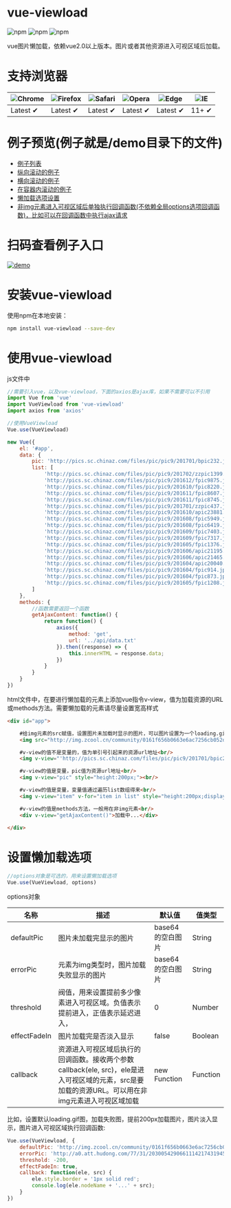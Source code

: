 # vue-viewload
![npm](https://img.shields.io/npm/dt/vue-viewload.svg) ![npm](https://img.shields.io/npm/v/vue-viewload.svg) ![npm](https://img.shields.io/npm/l/vue-viewload.svg)

vue图片懒加载，依赖vue2.0以上版本。图片或者其他资源进入可视区域后加载。

# 支持浏览器
![Chrome](https://raw.github.com/alrra/browser-logos/master/src/chrome/chrome_48x48.png) | ![Firefox](https://raw.github.com/alrra/browser-logos/master/src/firefox/firefox_48x48.png) | ![Safari](https://raw.github.com/alrra/browser-logos/master/src/safari/safari_48x48.png) | ![Opera](https://raw.github.com/alrra/browser-logos/master/src/opera/opera_48x48.png) | ![Edge](https://raw.github.com/alrra/browser-logos/master/src/edge/edge_48x48.png) | ![IE](https://raw.github.com/alrra/browser-logos/master/src/archive/internet-explorer_9-11/internet-explorer_9-11_48x48.png) |
--- | --- | --- | --- | --- | --- |
Latest ✔ | Latest ✔ | Latest ✔ | Latest ✔ | Latest ✔ | 11+ ✔ |

# 例子预览(例子就是/demo目录下的文件)
- [例子列表](https://shuizhubocai.github.io/vue-viewload/demo/index.html)
- [纵向滚动的例子](https://shuizhubocai.github.io/vue-viewload/demo/html/app1.html)
- [横向滚动的例子](https://shuizhubocai.github.io/vue-viewload/demo/html/app2.html)
- [在容器内滚动的例子](https://shuizhubocai.github.io/vue-viewload/demo/html/app3.html)
- [懒加载选项设置](https://shuizhubocai.github.io/vue-viewload/demo/html/app4.html)
- [非img元素进入可视区域后单独执行回调函数(不依赖全局options选项回调函数)，比如可以在回调函数中执行ajax请求](https://shuizhubocai.github.io/vue-viewload/demo/html/app5.html)

# 扫码查看例子入口
[![demo](https://shuizhubocai.github.io/vue-viewload/demo/img/qrcode.png)](https://shuizhubocai.github.io/vue-viewload/demo/index.html)

# 安装vue-viewload
使用npm在本地安装：
```bash
npm install vue-viewload --save-dev
```

# 使用vue-viewload
js文件中
```javascript
//需要引入vue，以及vue-viewload，下面的axios是ajax库，如果不需要可以不引用
import Vue from 'vue'
import VueViewload from 'vue-viewload'
import axios from 'axios'

//使用VueViewload
Vue.use(VueViewload)

new Vue({
    el: '#app',
    data: {
        pic: 'http://pics.sc.chinaz.com/files/pic/pic9/201701/bpic232.jpg',
        list: [
            'http://pics.sc.chinaz.com/files/pic/pic9/201702/zzpic1399.jpg',
            'http://pics.sc.chinaz.com/files/pic/pic9/201612/fpic9875.jpg',
            'http://pics.sc.chinaz.com/files/pic/pic9/201610/fpic8220.jpg',
            'http://pics.sc.chinaz.com/files/pic/pic9/201611/fpic8607.jpg',
            'http://pics.sc.chinaz.com/files/pic/pic9/201611/fpic8745.jpg',
            'http://pics.sc.chinaz.com/files/pic/pic9/201701/zzpic437.jpg',
            'http://pics.sc.chinaz.com/files/pic/pic9/201610/apic23881.jpg',
            'http://pics.sc.chinaz.com/files/pic/pic9/201608/fpic5949.jpg',
            'http://pics.sc.chinaz.com/files/pic/pic9/201608/fpic6419.jpg',
            'http://pics.sc.chinaz.com/files/pic/pic9/201609/fpic7403.jpg',
            'http://pics.sc.chinaz.com/files/pic/pic9/201609/fpic7317.jpg',
            'http://pics.sc.chinaz.com/files/pic/pic9/201605/fpic1376.jpg',
            'http://pics.sc.chinaz.com/files/pic/pic9/201606/apic21195.jpg',
            'http://pics.sc.chinaz.com/files/pic/pic9/201606/apic21465.jpg',
            'http://pics.sc.chinaz.com/files/pic/pic9/201604/apic20040.jpg',
            'http://pics.sc.chinaz.com/files/pic/pic9/201604/fpic914.jpg',
            'http://pics.sc.chinaz.com/files/pic/pic9/201604/fpic873.jpg',
            'http://pics.sc.chinaz.com/files/pic/pic9/201605/fpic1208.jpg'
        ]
    },
    methods: {
        //函数需要返回一个函数
        getAjaxContent: function() {
            return function() {
                axios({
                    method: 'get',
                    url: '../api/data.txt'
                }).then((response) => {
                    this.innerHTML = response.data;
                })
            }
        }
    }
})
```

html文件中，在要进行懒加载的元素上添加vue指令v-view，值为加载资源的URL或methods方法。需要懒加载的元素请尽量设置宽高样式
```html
<div id="app">

    #给img元素的src赋值，设置图片未加载时显示的图片，可以图片设置为一个loading.gif动态加载图<br/>
    <img src="http://img.zcool.cn/community/0161f656b0663e6ac7256cb052d31a.gif" v-view="pic"><br/>

    #v-view的值不是变量的，值为单引号引起来的资源url地址<br/>
    <img v-view="'http://pics.sc.chinaz.com/files/pic/pic9/201701/bpic232.jpg'" style="height:200px;"><br/>

    #v-view的值是变量，pic值为资源url地址<br/>
    <img v-view="pic" style="height:200px;"><br/>

    #v-view的值是变量，变量值通过遍历list数组得来<br/>
    <img v-view="item" v-for="item in list" style="height:200px;display:block;"><br/>

    #v-view的值是methods方法，一般用在非img元素<br/>
    <div v-view="getAjaxContent()">加载中...</div>

</div>
```

# 设置懒加载选项
```javascript
//options对象是可选的，用来设置懒加载选项
Vue.use(VueViewload, options)
```

options对象

名称|描述|默认值|值类型
---|---|---|---
defaultPic|图片未加载完显示的图片|base64的空白图片|String
errorPic|元素为img类型时，图片加载失败显示的图片|base64的空白图片|String
threshold|阀值，用来设置提前多少像素进入可视区域。负值表示提前进入，正值表示延迟进入，|0|Number
effectFadeIn|图片加载完是否淡入显示|false|Boolean
callback|资源进入可视区域后执行的回调函数。接收两个参数callback(ele, src)，ele是进入可视区域的元素，src是要加载的资源URL。可以用在非img元素进入可视区域加载|new Function|Function

比如，设置默认loading.gif图，加载失败图，提前200px加载图片，图片淡入显示，图片进入可视区域执行回调函数:
```javascript
Vue.use(VueViewload, {
    defaultPic: 'http://img.zcool.cn/community/0161f656b0663e6ac7256cb052d31a.gif',
    errorPic: 'http://a0.att.hudong.com/77/31/20300542906611142174319458811.jpg',
    threshold: -200,
    effectFadeIn: true,
    callback: function(ele, src) {
        ele.style.border = '1px solid red';
        console.log(ele.nodeName + '...' + src);
    }
})
```
